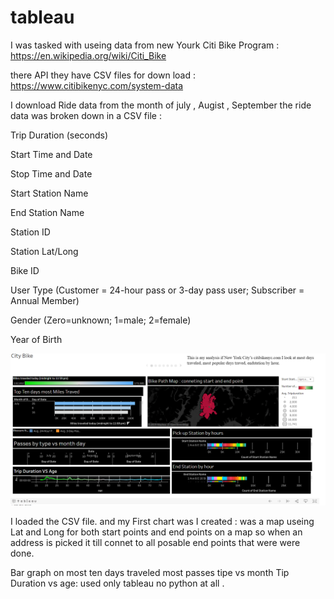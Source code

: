 # tableau

I was tasked with useing data from new Yourk Citi Bike Program : https://en.wikipedia.org/wiki/Citi_Bike

there API they have CSV files for down load : https://www.citibikenyc.com/system-data
 
 I download Ride data from the month of july , Augist , September 
 the ride data was broken down in a CSV file : 
 
 Trip Duration (seconds)
 
Start Time and Date

Stop Time and Date

Start Station Name

End Station Name

Station ID

Station Lat/Long

Bike ID

User Type (Customer = 24-hour pass or 3-day pass user; Subscriber = Annual Member)

Gender (Zero=unknown; 1=male; 2=female)

Year of Birth

![dashbord.png](dashbord.png)

I loaded the CSV file. and my First chart was I created : was a map useing Lat and Long for both start points and end points on a map so when an address is picked it till connet to all posable end points that were were done. 

Bar graph on most ten days traveled
most passes tipe vs month
Tip Duration vs age: 
used only tableau no python at all . 



